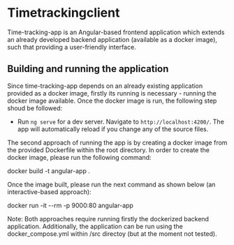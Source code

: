 # Timetrackingclient

Time-tracking-app is an Angular-based frontend application which extends an already developed backend application (available as a docker image), such that providing a user-friendly interface. 

## Building and running the application 
Since time-tracking-app depends on an already existing application provided as a docker image, firstly its running is necessary - running the docker image available. Once the docker image is run, the following step shoud be followed:

- Run `ng serve` for a dev server. Navigate to `http://localhost:4200/`. The app will automatically reload if you change any of the source files.

The second approach of running the app is by creating a docker image from the provided Dockerfile within the root directory. In order to create the docker image, please run the following command:

docker build -t angular-app .

Once the image built, please run the next command as shown below (an interactive-based approach):

docker run -it --rm -p 9000:80 angular-app 

Note: Both approaches require running firstly the dockerized backend application. Additionally, the application can be run using the docker_compose.yml within /src directoy (but at the moment not tested).
 

